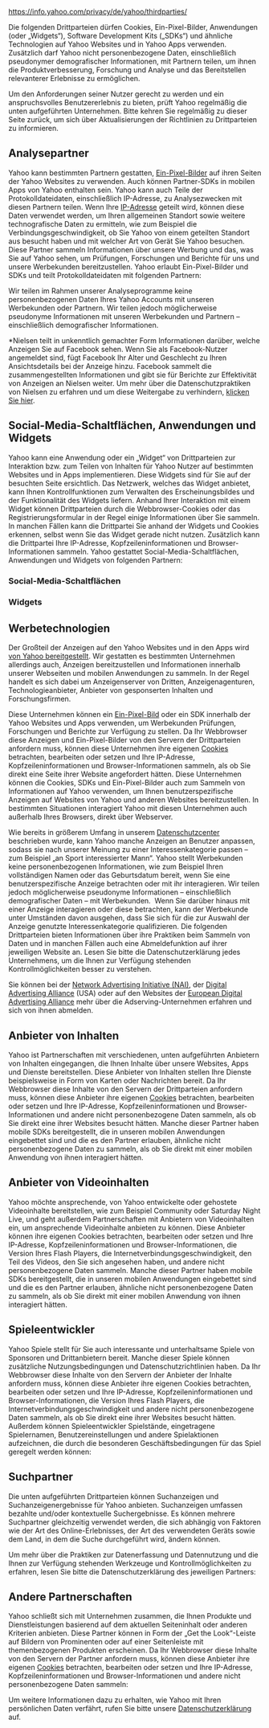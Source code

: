https://info.yahoo.com/privacy/de/yahoo/thirdparties/

Die folgenden Drittparteien dürfen Cookies, Ein-Pixel-Bilder, Anwendungen (oder „Widgets“), Software Development Kits („SDKs“) und ähnliche Technologien auf Yahoo Websites und in Yahoo Apps verwenden. Zusätzlich darf Yahoo nicht personenbezogene Daten, einschließlich pseudonymer demografischer Informationen, mit Partnern teilen, um ihnen die Produktverbesserung, Forschung und Analyse und das Bereitstellen relevanterer Erlebnisse zu ermöglichen.

Um den Anforderungen seiner Nutzer gerecht zu werden und ein anspruchsvolles Benutzererlebnis zu bieten, prüft Yahoo regelmäßig die unten aufgeführten Unternehmen. Bitte kehren Sie regelmäßig zu dieser Seite zurück, um sich über Aktualisierungen der Richtlinien zu Drittparteien zu informieren.

Analysepartner
--------------

Yahoo kann bestimmten Partnern gestatten, [Ein-Pixel-Bilder](../../../../../../ie/de/yahoo/privacy/topics/webbeacons/index.html) auf ihren Seiten der Yahoo Websites zu verwenden. Auch können Partner-SDKs in mobilen Apps von Yahoo enthalten sein. Yahoo kann auch Teile der Protokolldateidaten, einschließlich IP-Adresse, zu Analysezwecken mit diesen Partnern teilen. Wenn Ihre [IP-Adresse](../../../../../../ie/de/yahoo/privacy/topics/ipaddress/index.html) geteilt wird, können diese Daten verwendet werden, um Ihren allgemeinen Standort sowie weitere technografische Daten zu ermitteln, wie zum Beispiel die Verbindungsgeschwindigkeit, ob Sie Yahoo von einem geteilten Standort aus besucht haben und mit welcher Art von Gerät Sie Yahoo besuchen. Diese Partner sammeln Informationen über unsere Werbung und das, was Sie auf Yahoo sehen, um Prüfungen, Forschungen und Berichte für uns und unsere Werbekunden bereitzustellen. Yahoo erlaubt Ein-Pixel-Bilder und SDKs und teilt Protokolldateidaten mit folgenden Partnern:

Wir teilen im Rahmen unserer Analyseprogramme keine personenbezogenen Daten Ihres Yahoo Accounts mit unseren Werbekunden oder Partnern. Wir teilen jedoch möglicherweise pseudonyme Informationen mit unseren Werbekunden und Partnern – einschließlich demografischer Informationen.

\*Nielsen teilt in unkenntlich gemachter Form Informationen darüber, welche Anzeigen Sie auf Facebook sehen. Wenn Sie als Facebook-Nutzer angemeldet sind, fügt Facebook Ihr Alter und Geschlecht zu Ihren Ansichtsdetails bei der Anzeige hinzu. Facebook sammelt die zusammengestellten Informationen und gibt sie für Berichte zur Effektivität von Anzeigen an Nielsen weiter. Um mehr über die Datenschutzpraktiken von Nielsen zu erfahren und um diese Weitergabe zu verhindern, [klicken Sie hier](http://www.nielsen-online.com/corp.jsp?section=leg_prs&nav=1).

Social-Media-Schaltflächen, Anwendungen und Widgets
---------------------------------------------------

Yahoo kann eine Anwendung oder ein „Widget“ von Drittparteien zur Interaktion bzw. zum Teilen von Inhalten für Yahoo Nutzer auf bestimmten Websites und in Apps implementieren. Diese Widgets sind für Sie auf der besuchten Seite ersichtlich. Das Netzwerk, welches das Widget anbietet, kann Ihnen Kontrollfunktionen zum Verwalten des Erscheinungsbildes und der Funktionalität des Widgets liefern. Anhand Ihrer Interaktion mit einem Widget können Drittparteien durch die Webbrowser-Cookies oder das Registrierungsformular in der Regel einige Informationen über Sie sammeln. In manchen Fällen kann die Drittpartei Sie anhand der Widgets und Cookies erkennen, selbst wenn Sie das Widget gerade nicht nutzen. Zusätzlich kann die Drittpartei Ihre IP-Adresse, Kopfzeileninformationen und Browser-Informationen sammeln. Yahoo gestattet Social-Media-Schaltflächen, Anwendungen und Widgets von folgenden Partnern:

### Social-Media-Schaltflächen

### Widgets

Werbetechnologien
-----------------

Der Großteil der Anzeigen auf den Yahoo Websites und in den Apps wird [von Yahoo bereitgestellt](../../../../../../ie/de/yahoo/privacy/topics/adserving/index.html). Wir gestatten es bestimmten Unternehmen allerdings auch, Anzeigen bereitzustellen und Informationen innerhalb unserer Webseiten und mobilen Anwendungen zu sammeln. In der Regel handelt es sich dabei um Anzeigenserver von Dritten, Anzeigenagenturen, Technologieanbieter, Anbieter von gesponserten Inhalten und Forschungsfirmen.

Diese Unternehmen können ein [Ein-Pixel-Bild](../../../../../../ie/de/yahoo/privacy/topics/webbeacons/index.html) oder ein SDK innerhalb der Yahoo Websites und Apps verwenden, um Werbekunden Prüfungen, Forschungen und Berichte zur Verfügung zu stellen. Da Ihr Webbrowser diese Anzeigen und Ein-Pixel-Bilder von den Servern der Drittparteien anfordern muss, können diese Unternehmen ihre eigenen [Cookies](../../../../../../ie/de/yahoo/privacy/topics/cookies/index.html) betrachten, bearbeiten oder setzen und Ihre IP-Adresse, Kopfzeileninformationen und Browser-Informationen sammeln, als ob Sie direkt eine Seite ihrer Website angefordert hätten. Diese Unternehmen können die Cookies, SDKs und Ein-Pixel-Bilder auch zum Sammeln von Informationen auf Yahoo verwenden, um Ihnen benutzerspezifische Anzeigen auf Websites von Yahoo und anderen Websites bereitzustellen. In bestimmten Situationen interagiert Yahoo mit diesen Unternehmen auch außerhalb Ihres Browsers, direkt über Webserver.

Wie bereits in größerem Umfang in unserem [Datenschutzcenter](../../../../../../ie/de/yahoo/privacy/topics/adserving/index.html) beschrieben wurde, kann Yahoo manche Anzeigen an Benutzer anpassen, sodass sie nach unserer Meinung zu einer Interessenkategorie passen – zum Beispiel „an Sport interessierter Mann“. Yahoo stellt Werbekunden keine personenbezogenen Informationen, wie zum Beispiel Ihren vollständigen Namen oder das Geburtsdatum bereit, wenn Sie eine benutzerspezifische Anzeige betrachten oder mit ihr interagieren. Wir teilen jedoch möglicherweise pseudonyme Informationen – einschließlich demografischer Daten – mit Werbekunden.  Wenn Sie darüber hinaus mit einer Anzeige interagieren oder diese betrachten, kann der Werbekunde unter Umständen davon ausgehen, dass Sie sich für die zur Auswahl der Anzeige genutzte Interessenkategorie qualifizieren. Die folgenden Drittparteien bieten Informationen über ihre Praktiken beim Sammeln von Daten und in manchen Fällen auch eine Abmeldefunktion auf ihrer jeweiligen Website an. Lesen Sie bitte die Datenschutzerklärung jedes Unternehmens, um die Ihnen zur Verfügung stehenden Kontrollmöglichkeiten besser zu verstehen.

Sie können bei der [Network Advertising Initiative (NAI)](http://www.networkadvertising.org/managing/opt_out.asp), der [Digital Advertising Alliance](http://www.aboutads.info/choices/) (USA) oder auf den Websites der [European Digital Advertising Alliance](http://youronlinechoices.eu/) mehr über die Adserving-Unternehmen erfahren und sich von ihnen abmelden.

Anbieter von Inhalten
---------------------

Yahoo ist Partnerschaften mit verschiedenen, unten aufgeführten Anbietern von Inhalten eingegangen, die Ihnen Inhalte über unsere Websites, Apps und Dienste bereitstellen. Diese Anbieter von Inhalten stellen Ihre Dienste beispielsweise in Form von Karten oder Nachrichten bereit. Da Ihr Webbrowser diese Inhalte von den Servern der Drittparteien anfordern muss, können diese Anbieter ihre eigenen [Cookies](../../../../../../ie/de/yahoo/privacy/topics/cookies/index.html) betrachten, bearbeiten oder setzen und Ihre IP-Adresse, Kopfzeileninformationen und Browser-Informationen und andere nicht personenbezogene Daten sammeln, als ob Sie direkt eine ihrer Websites besucht hätten. Manche dieser Partner haben mobile SDKs bereitgestellt, die in unseren mobilen Anwendungen eingebettet sind und die es den Partner erlauben, ähnliche nicht personenbezogene Daten zu sammeln, als ob Sie direkt mit einer mobilen Anwendung von ihnen interagiert hätten.

Anbieter von Videoinhalten
--------------------------

Yahoo möchte ansprechende, von Yahoo entwickelte oder gehostete Videoinhalte bereitstellen, wie zum Beispiel Community oder Saturday Night Live, und geht außerdem Partnerschaften mit Anbietern von Videoinhalten ein, um ansprechende Videoinhalte anbieten zu können. Diese Anbieter können ihre eigenen Cookies betrachten, bearbeiten oder setzen und Ihre IP-Adresse, Kopfzeileninformationen und Browser-Informationen, die Version Ihres Flash Players, die Internetverbindungsgeschwindigkeit, den Teil des Videos, den Sie sich angesehen haben, und andere nicht personenbezogene Daten sammeln. Manche dieser Partner haben mobile SDKs bereitgestellt, die in unseren mobilen Anwendungen eingebettet sind und die es den Partner erlauben, ähnliche nicht personenbezogene Daten zu sammeln, als ob Sie direkt mit einer mobilen Anwendung von ihnen interagiert hätten.

Spieleentwickler
----------------

Yahoo Spiele stellt für Sie auch interessante und unterhaltsame Spiele von Sponsoren und Drittanbietern bereit. Manche dieser Spiele können zusätzliche Nutzungsbedingungen und Datenschutzrichtlinien haben. Da Ihr Webbrowser diese Inhalte von den Servern der Anbieter der Inhalte anfordern muss, können diese Anbieter ihre eigenen Cookies betrachten, bearbeiten oder setzen und Ihre IP-Adresse, Kopfzeileninformationen und Browser-Informationen, die Version Ihres Flash Players, die Internetverbindungsgeschwindigkeit und andere nicht personenbezogene Daten sammeln, als ob Sie direkt eine ihrer Websites besucht hätten. Außerdem können Spieleentwickler Spielstände, eingetragene Spielernamen, Benutzereinstellungen und andere Spielaktionen aufzeichnen, die durch die besonderen Geschäftsbedingungen für das Spiel geregelt werden können:

Suchpartner
-----------

Die unten aufgeführten Drittparteien können Suchanzeigen und Suchanzeigenergebnisse für Yahoo anbieten. Suchanzeigen umfassen bezahlte und/oder kontextuelle Suchergebnisse. Es können mehrere Suchpartner gleichzeitig verwendet werden, die sich abhängig von Faktoren wie der Art des Online-Erlebnisses, der Art des verwendeten Geräts sowie dem Land, in dem die Suche durchgeführt wird, ändern können.

Um mehr über die Praktiken zur Datenerfassung und Datennutzung und die Ihnen zur Verfügung stehenden Werkzeuge und Kontrollmöglichkeiten zu erfahren, lesen Sie bitte die Datenschutzerklärung des jeweiligen Partners:

Andere Partnerschaften
----------------------

Yahoo schließt sich mit Unternehmen zusammen, die Ihnen Produkte und Dienstleistungen basierend auf dem aktuellen Seiteninhalt oder anderen Kriterien anbieten. Diese Partner können in Form der „Get the Look“-Leiste auf Bildern von Prominenten oder auf einer Seitenleiste mit themenbezogenen Produkten erscheinen. Da Ihr Webbrowser diese Inhalte von den Servern der Partner anfordern muss, können diese Anbieter ihre eigenen [Cookies](../../../../../../ie/de/yahoo/privacy/topics/cookies/index.html) betrachten, bearbeiten oder setzen und Ihre IP-Adresse, Kopfzeileninformationen und Browser-Informationen und andere nicht personenbezogene Daten sammeln:

Um weitere Informationen dazu zu erhalten, wie Yahoo mit Ihren persönlichen Daten verfährt, rufen Sie bitte unsere [Datenschutzerklärung](../../../../../../ie/de/yahoo/privacy/index.html) auf.
